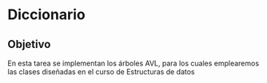 # Diccionario
## Objetivo
En esta tarea se implementan los árboles AVL, para los cuales emplearemos las clases diseñadas en el curso de Estructuras de 
datos 


